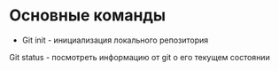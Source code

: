 # Основные команды 

- Git init - инициализация локального репозитория

Git status - посмотреть информацию от git о его текущем состоянии 